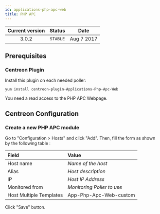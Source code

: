 ```yaml
---
id: applications-php-apc-web
title: PHP APC
---
```


| Current version | Status | Date |
| :-: | :-: | :-: |
| 3.0.2 | `STABLE` | Aug  7 2017 |

## Prerequisites

### Centreon Plugin

Install this plugin on each needed poller:

``` shell
yum install centreon-plugin-Applications-Php-Apc-Web
```

You need a read access to the PHP APC Webpage.

## Centreon Configuration

### Create a new PHP APC module

Go to "Configuration \> Hosts" and click "Add". Then, fill the form as shown by the following table :

| Field                                   | Value                      |
| :-------------------------------------- | :------------------------- |
| Host name                               | *Name of the host*         |
| Alias                                   | *Host description*         |
| IP                                      | *Host IP Address*          |
| Monitored from                          | *Monitoring Poller to use* |
| Host Multiple Templates                 | App-Php-Apc-Web-custom     |

Click "Save" button.


